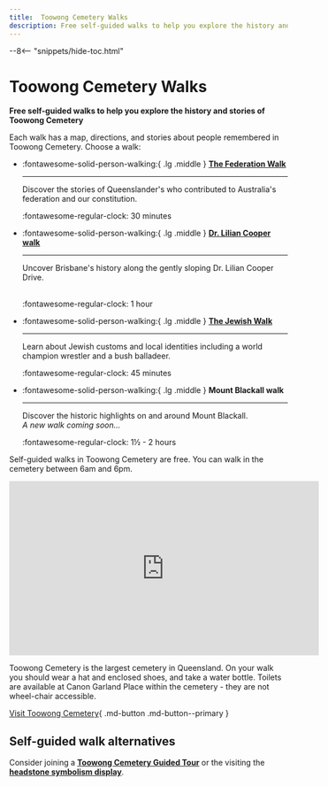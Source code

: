 ```yaml
---
title:  Toowong Cemetery Walks
description: Free self-guided walks to help you explore the history and stories of Toowong Cemetery
---
```


--8<-- "snippets/hide-toc.html"


<!-- 
-- 8< -- "snippets/sem/walks/index.json"
-->

# Toowong Cemetery Walks

**Free self-guided walks to help you explore the history and stories of Toowong Cemetery**

<!--
<figure markdown>
  ![State Library of Queensland's reading room, Brisbane, 1902](../assets/slq-reading-room-1902-16x9.jpg){  class="full-width" }
  <figcaption markdown>[State Library of Queensland's reading room, Brisbane, 1902](http://onesearch.slq.qld.gov.au/permalink/f/1upgmng/slq_alma21298102690002061) - State Library of Queensland. Cropped.</figcaption>
</figure>

-->
Each walk has a map, directions, and stories about people remembered in Toowong Cemetery. Choose a walk:

<!--

-   :fontawesome-solid-person-walking:{ .lg .middle } **[Dr. Lilian Cooper walk](lilian-cooper-walk.md)**
  
    ---

    Uncover the history along Dr. Lilian Cooper Drive

    :fontawesome-regular-clock: 1 hour  
    
    :fontawesome-solid-stairs: Mostly flat

-   :fontawesome-solid-person-walking:{ .lg .middle } **[Mount Blackall walk](mount-blackall-walk.md)** 
 
    ---

    Explore some of the highlights on Mount Blackall

-->  

<div class="grid cards" markdown>  

-   :fontawesome-solid-person-walking:{ .lg .middle } **[The Federation Walk](federation-walk)** 
  
    ---

    Discover the stories of Queenslander's who contributed to Australia's federation and our constitution.

    :fontawesome-regular-clock: 30 minutes  

    
-   :fontawesome-solid-person-walking:{ .lg .middle } **[Dr. Lilian Cooper walk](lilian-cooper-walk.md)**
  
    ---

    Uncover Brisbane's history along the gently sloping Dr. Lilian Cooper Drive.<br><br>

    :fontawesome-regular-clock: 1 hour  
    

-   :fontawesome-solid-person-walking:{ .lg .middle } **[The Jewish Walk](jewish-walk.md)**
 
    ---

    Learn about Jewish customs and local identities including a world champion wrestler and a bush balladeer.

    :fontawesome-regular-clock: 45 minutes  

-   :fontawesome-solid-person-walking:{ .lg .middle } **Mount Blackall walk**
  
    ---

    Discover the historic highlights on and around Mount Blackall. <br>*A new walk coming soon...* 

    :fontawesome-regular-clock: 1½ - 2 hours  
    


</div>

Self-guided walks in Toowong Cemetery are free. You can walk in the cemetery between 6am and 6pm.

<div class="video-wrapper">
<iframe width="560" height="315" src="https://www.youtube.com/embed/41fWB0IvDKU?controls=0" title="YouTube video player" frameborder="0" allow="accelerometer;  clipboard-write; encrypted-media; gyroscope; picture-in-picture" allowfullscreen></iframe>
</div>  

<!--
*<small>[Toowong Cemetery, Brisbane - DJI Mavic aerial](https://youtu.be/41fWB0IvDKU) by Drone Runner. </small>* **<small></small>**. 
-->

Toowong Cemetery is the largest cemetery in Queensland. On your walk you should wear a hat and enclosed shoes, and take a water bottle. Toilets are available at Canon Garland Place within the cemetery - they are not wheel-chair accessible.

[Visit Toowong Cemetery](../index.md#visit-toowong-cemetery){ .md-button .md-button--primary }

## Self-guided walk alternatives

Consider joining a **[Toowong Cemetery Guided Tour](../guided-tours.md)** or the visiting the **[headstone symbolism display](../headstones/symbols.md)**.
